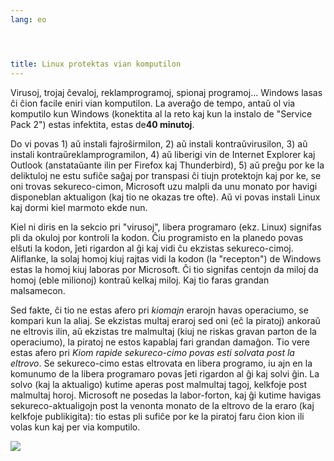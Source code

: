 ```yaml
---
lang: eo




title: Linux protektas vian komputilon
---
```


Virusoj, trojaj ĉevaloj, reklamprogramoj, spionaj programoj... Windows lasas ĉi ĉion facile eniri vian komputilon. La averaĝo de tempo, antaŭ ol via komputilo kun Windows (konektita al la reto kaj kun la instalo de "Service Pack 2") estas infektita, estas de<b>40 minutoj</b>. 

Do vi povas 1) aŭ instali fajroŝirmilon, 2) aŭ instali kontraŭvirusilon, 3) aŭ instali kontraŭreklamprogramilon, 4) aŭ liberigi vin de Internet Explorer kaj Outlook (anstataŭante ilin per Firefox kaj Thunderbird), 5) aŭ preĝu por ke la deliktuloj ne estu sufiĉe saĝaj por transpasi ĉi tiujn protektojn kaj por ke, se oni trovas sekureco-cimon, Microsoft uzu malpli da unu monato por havigi disponeblan aktualigon (kaj tio ne okazas tre ofte). Aŭ vi povas instali Linux kaj dormi kiel marmoto ekde nun.

Kiel ni diris en la sekcio pri "virusoj", libera programaro (ekz. Linux) signifas pli da okuloj por kontroli la kodon. Ĉiu programisto en la planedo povas elŝuti la kodon, ĵeti rigardon al ĝi kaj vidi ĉu ekzistas sekureco-cimoj. Aliflanke, la solaj homoj kiuj rajtas vidi la kodon (la "recepton") de Windows estas la homoj kiuj laboras por Microsoft. Ĉi tio signifas centojn da miloj da homoj (eble milionoj) kontraŭ kelkaj miloj. Kaj tio faras grandan malsamecon.

Sed fakte, ĉi tio ne estas afero pri <i>kiomajn</i> erarojn havas operaciumo, se kompari kun la aliaj. Se ekzistas multaj eraroj sed oni (eĉ la piratoj) ankoraŭ ne eltrovis ilin, aŭ ekzistas tre malmultaj (kiuj ne riskas gravan parton de la operaciumo), la piratoj ne estos kapablaj fari grandan damaĝon. Tio vere estas afero pri <i>Kiom rapide sekureco-cimo povas esti solvata post la eltrovo</i>. Se sekureco-cimo estas eltrovata en libera programo, iu ajn en la komunumo de la libera programaro povas ĵeti rigardon al ĝi kaj solvi ĝin. La solvo (kaj la aktualigo) kutime aperas post malmultaj tagoj, kelkfoje post malmultaj horoj. Microsoft ne posedas la labor-forton, kaj ĝi kutime havigas sekureco-aktualigojn post la venonta monato de la eltrovo de la eraro (kaj kelkfoje publikigita): tio estas pli sufiĉe por ke la piratoj faru ĉion kion ili volas kun kaj per via komputilo.


<img src="Images/security_thumb.png" />




